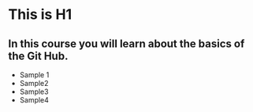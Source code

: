 # This is H1
## In this course you will learn about the basics of the Git Hub.
- Sample 1
- Sample2
- Sample3
- Sample4
